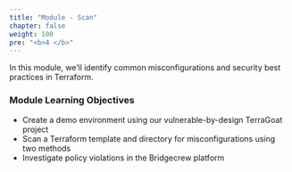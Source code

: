 ```yaml
---
title: "Module - Scan"
chapter: false
weight: 100
pre: "<b>4 </b>"
---
```


In this module, we’ll identify common misconfigurations and security best practices in Terraform.

### Module Learning Objectives

- Create a demo environment using our vulnerable-by-design TerraGoat project
- Scan a Terraform template and directory for misconfigurations using two methods
- Investigate policy violations in the Bridgecrew platform